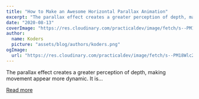 ```yaml
---
title: "How to Make an Awesome Horizontal Parallax Animation"
excerpt: "The parallax effect creates a greater perception of depth, making movement appear more dynamic. It is..."
date: "2020-08-13"
coverImage: "https://res.cloudinary.com/practicaldev/image/fetch/s--PM18Wlc2--/c_imagga_scale,f_auto,fl_progressive,h_420,q_66,w_1000/https://dev-to-uploads.s3.amazonaws.com/i/2l5nxfosulf5gr9nf7x8.gif"
author:
  name: Koders
  picture: "assets/blog/authors/koders.png"
ogImage:
  url: "https://res.cloudinary.com/practicaldev/image/fetch/s--PM18Wlc2--/c_imagga_scale,f_auto,fl_progressive,h_420,q_66,w_1000/https://dev-to-uploads.s3.amazonaws.com/i/2l5nxfosulf5gr9nf7x8.gif"
---
```


The parallax effect creates a greater perception of depth, making movement appear more dynamic. It is...

[Read more](https://dev.to/robole/how-to-make-an-awesome-horizontal-parallax-animation-3o6a)

